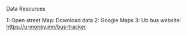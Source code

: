 Data Resources

1: Open street Map: Download data
2: Google Maps
3: Ub bus website: https://u-money.mn/bus-tracker